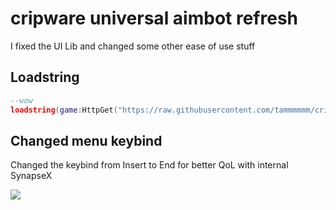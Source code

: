 # cripware universal aimbot refresh
I fixed the UI Lib and changed some other ease of use stuff

## Loadstring
```lua
--wow
loadstring(game:HttpGet("https://raw.githubusercontent.com/tammmmmm/cripware-refresh/main/cripware.lua"))()

```
## Changed menu keybind
Changed the keybind from Insert to End for better QoL with internal SynapseX

![](https://foob.cc/i/SjSZjRi.png)
